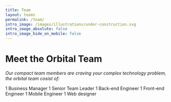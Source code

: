 ```yaml
---
title: Team
layout: teams
permalink: /team/
intro_image: /images/illustrations/under-construction.svg
intro_image_absolute: false
intro_image_hide_on_mobile: false
---
```


# Meet the Orbital Team

*Our compact team members are craving your complex technology problem, the orbital team cosist of:*

1 Business Manager
1 Senior Team Leader
1 Back-end Engineer
1 Front-end Engineer
1 Mobile Engineer
1 Web designer
